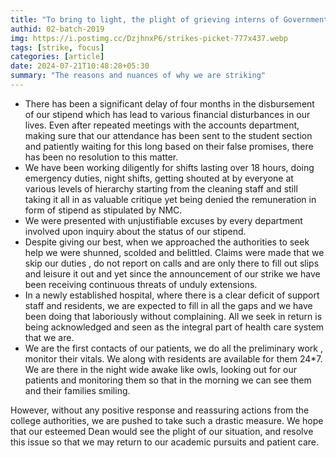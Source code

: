 ```yaml
---
title: "To bring to light, the plight of grieving interns of Government Medical College, Ratlam"
authid: 02-batch-2019
img: https://i.postimg.cc/DzjhnxP6/strikes-picket-777x437.webp
tags: [strike, focus]
categories: [article]
date: 2024-07-21T10:48:28+05:30
summary: "The reasons and nuances of why we are striking"
---
```


- There has been a significant delay of four months in the disbursement of our stipend which has lead to various financial disturbances in our lives. Even after repeated meetings with the accounts department, making sure that our attendance has been sent to the student section and patiently waiting for this long based on their false promises, there has been no resolution to this matter.
- We have been working diligently for shifts lasting over 18 hours, doing emergency duties, night shifts, getting shouted at by everyone at various levels of hierarchy starting from the cleaning staff and still taking it all in as valuable critique yet being denied the remuneration in form of stipend as stipulated by NMC.
- We were presented with unjustifiable excuses by every department involved upon inquiry about the status of our stipend.
- Despite giving our best, when we approached the authorities to seek help we were shunned, scolded and belittled.
Claims were made that we skip our duties , do not report on calls and are only there to fill out slips and leisure it out and yet since the announcement of our strike we have been receiving continuous threats of unduly extensions.
- In a newly established hospital, where there is a clear deficit of support staff and residents, we are expected to fill in all the gaps and we have been doing that laboriously without complaining. All we seek in return is being acknowledged and seen as the integral part of health care system that we are.
- We are the first contacts of our patients, we do all the preliminary work , monitor their vitals. We along with residents are available for them 24*7. We are there in the night wide awake like owls, looking out for our patients and monitoring them so that in the morning we can see them and their families smiling.

However, without any positive response and reassuring actions from the college authorities, we are pushed to take such a drastic measure.
We hope that our esteemed Dean would see the plight of our situation, and resolve this issue so that we may return to our academic pursuits and patient care.
 

